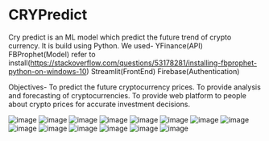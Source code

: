 # CRYPredict
Cry predict is an ML model which predict the future trend of crypto currency.
It is build using Python.
We used-
YFinance(API)
FBProphet(Model) refer to install(https://stackoverflow.com/questions/53178281/installing-fbprophet-python-on-windows-10)
Streamlit(FrontEnd)
Firebase(Authentication)

Objectives-
To predict the future cryptocurrency prices.
To provide analysis and forecasting of cryptocurrencies.
To provide web platform to people about crypto prices for accurate investment decisions.

![image](https://user-images.githubusercontent.com/54236270/170657272-504bab6a-f21a-499b-95ce-957ec06b8dad.png)
![image](https://user-images.githubusercontent.com/54236270/170657594-c114ea35-bf46-4804-9da7-6d70e6ccfd69.png)
![image](https://user-images.githubusercontent.com/54236270/170657629-5a437760-03c5-40a2-aa00-878d1d734776.png)
![image](https://user-images.githubusercontent.com/54236270/170657658-0fe6f5ca-7039-4c83-a1fb-a919e918b817.png)
![image](https://user-images.githubusercontent.com/54236270/170657678-11a33cec-8782-412e-9456-b2eef982c2c7.png)
![image](https://user-images.githubusercontent.com/54236270/170657732-938653db-497b-4bbe-9bf4-86c8db41d070.png)
![image](https://user-images.githubusercontent.com/54236270/170657733-a167fe2c-f121-45fb-b5f3-70a869747745.png)
![image](https://user-images.githubusercontent.com/54236270/170657779-76e1cc5c-16f6-4473-8cee-d1401fe156cc.png)
![image](https://user-images.githubusercontent.com/54236270/170657801-118bff18-81de-4a40-836d-b0284e69463b.png)
![image](https://user-images.githubusercontent.com/54236270/170657817-1f813133-3a4e-4f89-a689-8f6dfc712537.png)
![image](https://user-images.githubusercontent.com/54236270/170657838-08e28901-0aae-4e65-81e1-4a199590afb2.png)
![image](https://user-images.githubusercontent.com/54236270/170657860-a4852e27-c444-4e1e-95e7-d00578d7ef96.png)
![image](https://user-images.githubusercontent.com/54236270/170657878-465da8d4-9d0c-419e-9176-f3c103e8498e.png)
![image](https://user-images.githubusercontent.com/54236270/170657892-40fa3e79-53c7-40fd-9f7c-1b1be59cb9fb.png)


